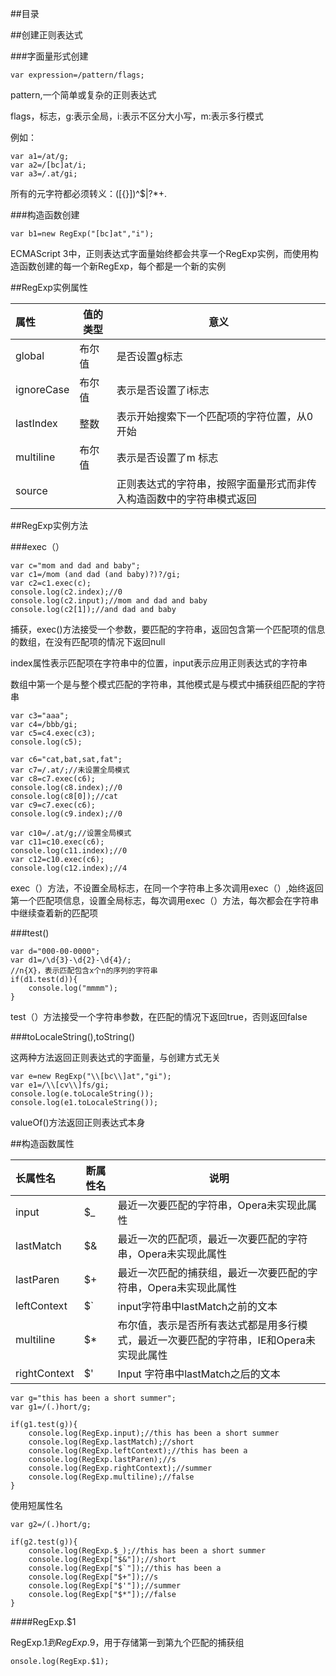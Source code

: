 ##目录

##创建正则表达式

###字面量形式创建

	var expression=/pattern/flags;

pattern,一个简单或复杂的正则表达式

flags，标志，g:表示全局，i:表示不区分大小写，m:表示多行模式

例如：

	var a1=/at/g;
	var a2=/[bc]at/i;
	var a3=/.at/gi;

所有的元字符都必须转义：([{}])\^$|?*+.

###构造函数创建

	var b1=new RegExp("[bc]at","i");

ECMAScript 3中，正则表达式字面量始终都会共享一个RegExp实例，而使用构造函数创建的每一个新RegExp，每个都是一个新的实例

##RegExp实例属性

|属性|值的类型|意义|
|:--|---|---|
|global|布尔值|是否设置g标志|
|ignoreCase|布尔值|表示是否设置了i标志|
|lastIndex|整数|表示开始搜索下一个匹配项的字符位置，从0开始|
|multiline|布尔值|表示是否设置了m 标志|
|source||正则表达式的字符串，按照字面量形式而非传入构造函数中的字符串模式返回|

##RegExp实例方法

###exec（）

	var c="mom and dad and baby";
	var c1=/mom (and dad (and baby)?)?/gi;
	var c2=c1.exec(c);
	console.log(c2.index);//0
	console.log(c2.input);//mom and dad and baby
	console.log(c2[1]);//and dad and baby

捕获，exec()方法接受一个参数，要匹配的字符串，返回包含第一个匹配项的信息的数组，在没有匹配项的情况下返回null

index属性表示匹配项在字符串中的位置，input表示应用正则表达式的字符串

数组中第一个是与整个模式匹配的字符串，其他模式是与模式中捕获组匹配的字符串

	var c3="aaa";
	var c4=/bbb/gi;
	var c5=c4.exec(c3);
	console.log(c5);

	var c6="cat,bat,sat,fat";
	var c7=/.at/;//未设置全局模式
	var c8=c7.exec(c6);
	console.log(c8.index);//0
	console.log(c8[0]);//cat
	var c9=c7.exec(c6);
	console.log(c9.index);//0
	
	var c10=/.at/g;//设置全局模式
	var c11=c10.exec(c6);
	console.log(c11.index);//0
	var c12=c10.exec(c6);
	console.log(c12.index);//4

exec（）方法，不设置全局标志，在同一个字符串上多次调用exec（）,始终返回第一个匹配项信息，设置全局标志，每次调用exec（）方法，每次都会在字符串中继续查着新的匹配项

###test()

	var d="000-00-0000";
	var d1=/\d{3}-\d{2}-\d{4}/;
	//n{X}，表示匹配包含x个n的序列的字符串
	if(d1.test(d)){
		console.log("mmmm");
	}

test（）方法接受一个字符串参数，在匹配的情况下返回true，否则返回false

###toLocaleString(),toString()

这两种方法返回正则表达式的字面量，与创建方式无关

	var e=new RegExp("\\[bc\\]at","gi");
	var e1=/\\[cv\\]fs/gi;
	console.log(e.toLocaleString());
	console.log(e1.toLocaleString());

valueOf()方法返回正则表达式本身

##构造函数属性

|长属性名|断属性名|说明|
|:--|---|---|
|input|$_|最近一次要匹配的字符串，Opera未实现此属性|
|lastMatch|$&|最近一次的匹配项，最近一次要匹配的字符串，Opera未实现此属性|
|lastParen|$+|最近一次匹配的捕获组，最近一次要匹配的字符串，Opera未实现此属性|
|leftContext|$`|input字符串中lastMatch之前的文本|
|multiline|$*|布尔值，表示是否所有表达式都是用多行模式，最近一次要匹配的字符串，IE和Opera未实现此属性|
|rightContext|$'|Input 字符串中lastMatch之后的文本|

	var g="this has been a short summer";
	var g1=/(.)hort/g;
	
	if(g1.test(g)){
		console.log(RegExp.input);//this has been a short summer
		console.log(RegExp.lastMatch);//short
		console.log(RegExp.leftContext);//this has been a
		console.log(RegExp.lastParen);//s
		console.log(RegExp.rightContext);//summer
		console.log(RegExp.multiline);//false
	}

使用短属性名

	var g2=/(.)hort/g;
			
	if(g2.test(g)){
		console.log(RegExp.$_);//this has been a short summer
		console.log(RegExp["$&"]);//short
		console.log(RegExp["$`"]);//this has been a
		console.log(RegExp["$+"]);//s
		console.log(RegExp["$'"]);//summer
		console.log(RegExp["$*"]);//false
	}

####RegExp.$1

RegExp.$1到RegExp.$9，用于存储第一到第九个匹配的捕获组

	onsole.log(RegExp.$1);

